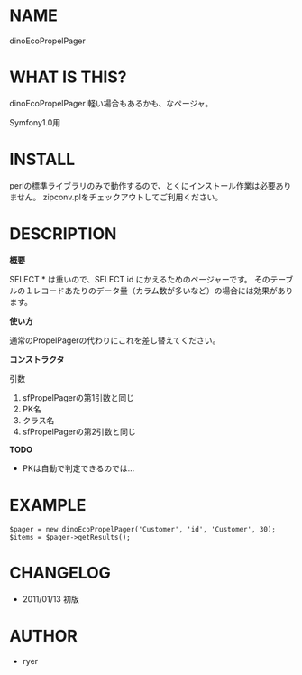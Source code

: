 
# NAME

dinoEcoPropelPager

# WHAT IS THIS?

dinoEcoPropelPager
軽い場合もあるかも、なページャ。

Symfony1.0用
# INSTALL

perlの標準ライブラリのみで動作するので、とくにインストール作業は必要ありません。
zipconv.plをチェックアウトしてご利用ください。

# DESCRIPTION

**概要**

SELECT * は重いので、SELECT id にかえるためのページャーです。
そのテーブルの１レコードあたりのデータ量（カラム数が多いなど）の場合には効果があります。

**使い方**

通常のPropelPagerの代わりにこれを差し替えてください。

**コンストラクタ**

引数

1. sfPropelPagerの第1引数と同じ
2. PK名
3. クラス名
4. sfPropelPagerの第2引数と同じ

**TODO**

* PKは自動で判定できるのでは…

# EXAMPLE

    $pager = new dinoEcoPropelPager('Customer', 'id', 'Customer', 30);
    $items = $pager->getResults();

# CHANGELOG

* 2011/01/13 初版

# AUTHOR

* ryer
